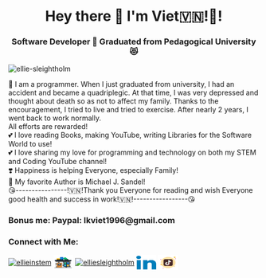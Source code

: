 <h1 align="center">Hey there 👋 I'm Viet🇻🇳!💝!</h1>
<h3 align="center">Software Developer 🤫 Graduated from Pedagogical University 😻</h3>

<p align="left"> <img src="https://komarev.com/ghpvc/?username=ellie-sleightholm&label=Profile%20views&color=0e75b6&style=flat" alt="ellie-sleightholm" /> </p>

🥰 I am a programmer. When I just graduated from university, I had an accident and became a quadriplegic. At that time, I was very depressed and thought about death so as not to affect my family. Thanks to the encouragement, I tried to live and tried to exercise. After nearly 2 years, I went back to work normally.<br />
   All efforts are rewarded!<br />
💕 I love reading Books, making YouTube, writing Libraries for the Software World to use!<br />
💕 I love sharing my love for programming and technology on both my STEM and Coding YouTube channel!<br />
❣️ Happiness is helping Everyone, especially Family!<br />
🥰 My favorite Author is Michael J. Sandel!<br />
😘----------------!🇻🇳!Thank you Everyone for reading and wish Everyone good health and success in work!🇻🇳!-----------------😘
<h3 align="left" background="red">Bonus me: Paypal: lkviet1996@gmail.com</h3>
<h3 align="left">Connect with Me:</h3>
<p align="left">
<a href="https://www.instagram.com/viet_lekhanh" target="blank"><img align="center" src="https://raw.githubusercontent.com/rahuldkjain/github-profile-readme-generator/master/src/images/icons/Social/instagram.svg" alt="ellieinstem" height="30" width="40" /></a>
<a href="https://www.npmjs.com/~khanh_viet" target="blank" placeholder="library"><img align="center" src="https://github.com/khanhviet/khanhviet/blob/main/library.svg" alt="elliesleightholm" height="30" width="40" /></a>
<a href="https://www.youtube.com/@viet_lekhanh" target="blank"><img align="center" src="https://raw.githubusercontent.com/rahuldkjain/github-profile-readme-generator/master/src/images/icons/Social/youtube.svg" alt="elliesleightholm" height="30" width="40" /></a>
<!-- <a href="https://www.facebook.com/profile.php?id=100033285840596" target="blank"><img align="center" src="https://github.com/khanhviet/khanhviet/blob/main/facebook.svg" alt="elliesleightholm" height="30" width="40" /></a> -->
<a href="https://www.linkedin.com/in/viet-lekhanh-b62017182/" target="blank"><img align="center" src="https://github.com/khanhviet/khanhviet/blob/main/linkedin.svg" alt="elliesleightholm" height="30" width="40" /></a>
<a href="https://www.tiktok.com/" target="blank"><img align="center" src="https://github.com/khanhviet/khanhviet/blob/main/tiktok.svg" alt="elliesleightholm" height="30" width="40" /></a>
</p>


